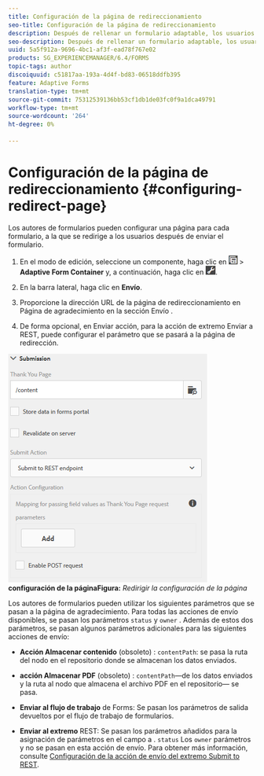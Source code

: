 ```yaml
---
title: Configuración de la página de redireccionamiento
seo-title: Configuración de la página de redireccionamiento
description: Después de rellenar un formulario adaptable, los usuarios pueden ser redirigidos a una página web que los autores de formularios pueden configurar al crear el formulario.
seo-description: Después de rellenar un formulario adaptable, los usuarios pueden ser redirigidos a una página web que los autores de formularios pueden configurar al crear el formulario.
uuid: 5a5f912a-9696-4bc1-af3f-ead78f767e02
products: SG_EXPERIENCEMANAGER/6.4/FORMS
topic-tags: author
discoiquuid: c51817aa-193a-4d4f-bd83-06518ddfb395
feature: Adaptive Forms
translation-type: tm+mt
source-git-commit: 75312539136bb53cf1db1de03fc0f9a1dca49791
workflow-type: tm+mt
source-wordcount: '264'
ht-degree: 0%

---
```



# Configuración de la página de redireccionamiento {#configuring-redirect-page}

Los autores de formularios pueden configurar una página para cada formulario, a la que se redirige a los usuarios después de enviar el formulario.

1. En el modo de edición, seleccione un componente, haga clic en ![field-level](assets/field-level.png) > **Adaptive Form Container** y, a continuación, haga clic en ![cmppr](assets/cmppr.png).

1. En la barra lateral, haga clic en **Envío**.

1. Proporcione la dirección URL de la página de redireccionamiento en Página de agradecimiento en la sección Envío .
1. De forma opcional, en Enviar acción, para la acción de extremo Enviar a REST, puede configurar el parámetro que se pasará a la página de redirección.

![Redirigir la ](assets/thank-you-setting-1.png)
**configuración de la páginaFigura:** *Redirigir la configuración de la página*

Los autores de formularios pueden utilizar los siguientes parámetros que se pasan a la página de agradecimiento. Para todas las acciones de envío disponibles, se pasan los parámetros `status` y `owner` . Además de estos dos parámetros, se pasan algunos parámetros adicionales para las siguientes acciones de envío:

* **Acción Almacenar contenido**  (obsoleto) :  `contentPath`: se pasa la ruta del nodo en el repositorio donde se almacenan los datos enviados.

* **acción Almacenar PDF**  (obsoleto) :  `contentPath`—de los datos enviados y la ruta al nodo que almacena el archivo PDF en el repositorio— se pasa.

* **Enviar al flujo de trabajo** de Forms: Se pasan los parámetros de salida devueltos por el flujo de trabajo de formularios.

* **Enviar al extremo** REST: Se pasan los parámetros añadidos para la asignación de parámetros en el campo a . `status` Los  `owner` parámetros y no se pasan en esta acción de envío. Para obtener más información, consulte [Configuración de la acción de envío del extremo Submit to REST](/help/forms/using/configuring-submit-actions.md).

